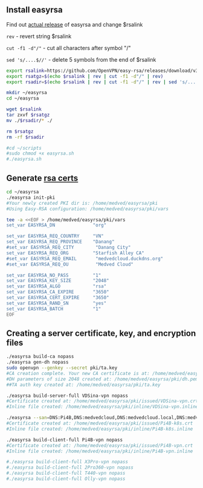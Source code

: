 ## Install easyrsa

Find out [actual release](https://github.com/OpenVPN/easy-rsa/releases) of easyrsa and change $rsalink 

`rev` - revert string $rsalink

`cut -f1 -d"/"` - cut all characters after symbol "/"

`sed 's/....$//'` - delete 5 symbols from the end of $rsalink

```sh
export rsalink=https://github.com/OpenVPN/easy-rsa/releases/download/v3.1.6/EasyRSA-3.1.6.tgz
export rsatgz=$(echo $rsalink | rev | cut -f1 -d"/" | rev)
export rsadir=$(echo $rsalink | rev | cut -f1 -d"/" | rev | sed 's/....$//')
```
```sh
mkdir ~/easyrsa 
cd ~/easyrsa

wget $rsalink 
tar zxvf $rsatgz 
mv ./$rsadir/* ./

rm $rsatgz
rm -rf $rsadir

#cd ~/scripts
#sudo chmod +x easyrsa.sh
#./easyrsa.sh
```
## Generate [rsa certs](https://community.openvpn.net/openvpn/wiki/EasyRSA3-OpenVPN-Howto)

```sh
cd ~/easyrsa
./easyrsa init-pki
#Your newly created PKI dir is: /home/medved/easyrsa/pki
#Using Easy-RSA configuration: /home/medved/easyrsa/pki/vars
```
```sh
tee -a <<EOF > /home/medved/easyrsa/pki/vars
set_var EASYRSA_DN              "org"

set_var EASYRSA_REQ_COUNTRY     "VN"
set_var EASYRSA_REQ_PROVINCE    "Danang"
#set_var EASYRSA_REQ_CITY        "Danang City"
set_var EASYRSA_REQ_ORG         "Starfish Alley CA"
#set_var EASYRSA_REQ_EMAIL       "medvedcloud.duckdns.org"
#set_var EASYRSA_REQ_OU          "Medved Cloud"

set_var EASYRSA_NO_PASS         "1"
set_var EASYRSA_KEY_SIZE        "2048"
set_var EASYRSA_ALGO            "rsa"
set_var EASYRSA_CA_EXPIRE       "3650"
set_var EASYRSA_CERT_EXPIRE     "3650"
set_var EASYRSA_RAND_SN         "yes"
set_var EASYRSA_BATCH           "1"
EOF
```
## Creating a server certificate, key, and encryption files
```sh
./easyrsa build-ca nopass
./easyrsa gen-dh nopass
sudo openvpn --genkey --secret pki/ta.key
#CA creation complete. Your new CA certificate is at: /home/medved/easyrsa/pki/ca.crt
#DH parameters of size 2048 created at: /home/medved/easyrsa/pki/dh.pem
##TA auth key created at: /home/medved/easyrsa/pki/ta.key
```
```sh
./easyrsa build-server-full VDSina-vpn nopass
#Certificate created at: /home/medved/easyrsa/pki/issued/VDSina-vpn.crt
#Inline file created: /home/medved/easyrsa/pki/inline/VDSina-vpn.inline

./easyrsa --san=DNS:Pi4B,DNS:medvedcloud,DNS:medvedcloud.local,DNS:medvedcloud.lan,DNS:medvedcloud.duckdns.org build-server-full Pi4B-k8s nopass
#Certificate created at: /home/medved/easyrsa/pki/issued/Pi4B-k8s.crt
#Inline file created: /home/medved/easyrsa/pki/inline/Pi4B-k8s.inline

./easyrsa build-client-full Pi4B-vpn nopass
#Certificate created at: /home/medved/easyrsa/pki/issued/Pi4B-vpn.crt
#Inline file created: /home/medved/easyrsa/pki/inline/Pi4B-vpn.inline

#./easyrsa build-client-full X3Pro-vpn nopass
#./easyrsa build-client-full 2Pro360-vpn nopass
#./easyrsa build-client-full T440-vpn nopass
#./easyrsa build-client-full Olly-vpn nopass
```
